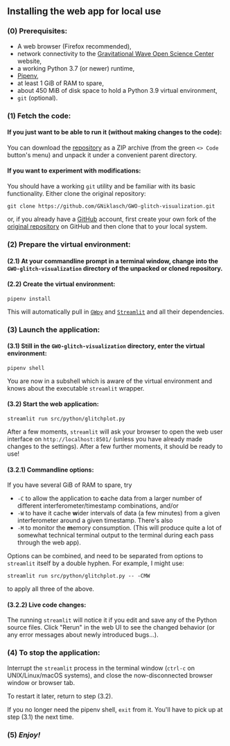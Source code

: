 ## Installing the web app for local use

### (0) Prerequisites:

- A web browser (Firefox recommended),
- network connectivity to the [Gravitational Wave Open Science Center](https://gwosc.org/) website,
- a working Python 3.7 (or newer) runtime,
- [Pipenv](https://pipenv.pypa.io/en/latest/),
- at least 1 GiB of RAM to spare,
- about 450 MiB of disk space to hold a Python 3.9 virtual environment,
- `git` (optional).

### (1) Fetch the code:

#### If you just want to be able to run it (without making changes to the code):

You can download the [repository](https://github.com/GNiklasch/GWO-glitch-visualization/) as a ZIP archive (from the green `<> Code` button's menu) and unpack it under a convenient parent directory.

#### If you want to experiment with modifications:

You should have a working `git` utility and be familiar with its basic functionality. Either clone the original repository:

```
git clone https://github.com/GNiklasch/GWO-glitch-visualization.git
```
or, if you already have a [GitHub](https://github.com/) account, first create your own fork of the [original repository](https://github.com/GNiklasch/GWO-glitch-visualization/) on GitHub and then clone that to your local system.

### (2) Prepare the virtual environment:

#### (2.1) At your commandline prompt in a terminal window, change into the `GWO-glitch-visualization` directory of the unpacked or cloned repository.

#### (2.2) Create the virtual environment:
```
pipenv install
```
This will automatically pull in [`GWpy`](https://gwpy.github.io) and [`Streamlit`](https://streamlit.io) and all their dependencies.

### (3) Launch the application:

#### (3.1) Still in the `GWO-glitch-visualization` directory, enter the virtual environment:
```
pipenv shell
```
You are now in a subshell which is aware of the virtual environment and knows about the executable `streamlit` wrapper.

#### (3.2) Start the web application:

```
streamlit run src/python/glitchplot.py
```
After a few moments, `streamlit` will ask your browser to open the web user interface on `http://localhost:8501/` (unless you have already made changes to the settings). After a few further moments, it should be ready to use!

#### (3.2.1) Commandline options:

If you have several GiB of RAM to spare, try
- `-C` to allow the application to **c**ache data from a larger number of different interferometer/timestamp combinations, and/or
- `-W` to have it cache **w**ider intervals of data (a few minutes) from a given interferometer around a given timestamp. There's also
- `-M` to monitor the **m**emory consumption. (This will produce quite a lot of somewhat technical terminal output to the terminal during each pass through the web app).

Options can be combined, and need to be separated from options to `streamlit` itself by a double hyphen. For example, I might use:
```
streamlit run src/python/glitchplot.py -- -CMW
```
to apply all three of the above.

#### (3.2.2) Live code changes:

The running `streamlit` will notice it if you edit and save any of the Python source files. Click "Rerun" in the web UI to see the changed behavior (or any error messages about newly introduced bugs...).

### (4) To stop the application:
Interrupt the `streamlit` process in the terminal window (`ctrl-c` on UNIX/Linux/macOS systems), and close the now-disconnected browser window or browser tab.

To restart it later, return to step (3.2).

If you no longer need the pipenv shell, `exit` from it. You'll have to pick up at step (3.1) the next time.

### (5) *Enjoy!*
